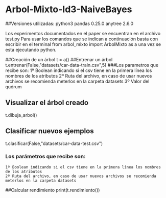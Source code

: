 # Arbol-Mixto-Id3-NaiveBayes
##Versiones utilizadas:
python3
pandas 0.25.0
anytree 2.6.0

Los experimentos documentados en el paper se encuentran en el archivo test.py
Para usar los comandos que se indican a continuación basta con escribir en el terminal 
from arbol_mixto import ArbolMixto as a una vez se esta ejecutando python.

##Creación de un árbol
t = a()
##Entrenar un árbol
t.entrenar(False,"datasets/car-data-train.csv",5)
###Los parametros que recibe son:
	1º Boolean indicando si el csv tiene en la primera línea los nombres de los atributos
	2º Ruta del archivo, en caso de usar nuevos archivos se recomienda meterlos en la carpeta datasets
	3º Valor del quórum

## Visualizar el árbol creado
t.dibuja_arbol()
## Clasificar nuevos ejemplos
t.clasificar(False,"datasets/car-data-test.csv")
### Los parámetros que recibe son:
	1º Boolean indicando si el csv tiene en la primera línea los nombres de los atributos
	2º Ruta del archivo, en caso de usar nuevos archivos se recomienda meterlos en la carpeta datasets

##Calcular rendimiento
print(t.rendimiento())
